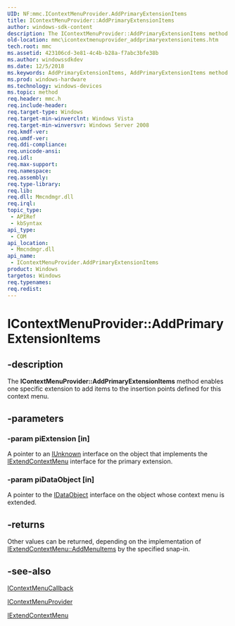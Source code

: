 ```yaml
---
UID: NF:mmc.IContextMenuProvider.AddPrimaryExtensionItems
title: IContextMenuProvider::AddPrimaryExtensionItems
author: windows-sdk-content
description: The IContextMenuProvider::AddPrimaryExtensionItems method enables one specific extension to add items to the insertion points defined for this context menu.
old-location: mmc\icontextmenuprovider_addprimaryextensionitems.htm
tech.root: mmc
ms.assetid: 423106cd-3e81-4c4b-b28a-f7abc3bfe38b
ms.author: windowssdkdev
ms.date: 12/5/2018
ms.keywords: AddPrimaryExtensionItems, AddPrimaryExtensionItems method [MMC], AddPrimaryExtensionItems method [MMC],IContextMenuProvider interface, IContextMenuProvider interface [MMC],AddPrimaryExtensionItems method, IContextMenuProvider.AddPrimaryExtensionItems, IContextMenuProvider::AddPrimaryExtensionItems, _slate_icontextmenuprovider_addprimaryextensionitems, mmc.icontextmenuprovider_addprimaryextensionitems, mmc/IContextMenuProvider::AddPrimaryExtensionItems
ms.prod: windows-hardware
ms.technology: windows-devices
ms.topic: method
req.header: mmc.h
req.include-header: 
req.target-type: Windows
req.target-min-winverclnt: Windows Vista
req.target-min-winversvr: Windows Server 2008
req.kmdf-ver: 
req.umdf-ver: 
req.ddi-compliance: 
req.unicode-ansi: 
req.idl: 
req.max-support: 
req.namespace: 
req.assembly: 
req.type-library: 
req.lib: 
req.dll: Mmcndmgr.dll
req.irql: 
topic_type:
 - APIRef
 - kbSyntax
api_type:
 - COM
api_location:
 - Mmcndmgr.dll
api_name:
 - IContextMenuProvider.AddPrimaryExtensionItems
product: Windows
targetos: Windows
req.typenames: 
req.redist: 
---
```


# IContextMenuProvider::AddPrimaryExtensionItems


## -description


The <b>IContextMenuProvider::AddPrimaryExtensionItems</b> method enables one specific extension to add items to the insertion points defined for this context menu.


## -parameters




### -param piExtension [in]

A pointer to an 
<a href="https://msdn.microsoft.com/en-us/library/ms680509(v=VS.85).aspx">IUnknown</a> interface on the object that implements the 
<a href="https://msdn.microsoft.com/8fa4434e-ccdc-43fb-877e-a6f6a5fc95b2">IExtendContextMenu</a> interface for the primary extension.


### -param piDataObject [in]

A pointer to the 
<a href="https://msdn.microsoft.com/en-us/library/ms688421(v=VS.85).aspx">IDataObject</a> interface on the object whose context menu is extended.


## -returns



Other values can be returned, depending on the implementation of 
<a href="https://msdn.microsoft.com/d4fc7bfd-b017-466e-81f2-74f13aec4b52">IExtendContextMenu::AddMenuItems</a> by the specified snap-in.




## -see-also




<a href="https://msdn.microsoft.com/141a650f-a829-47b1-abf9-427302d98444">IContextMenuCallback</a>



<a href="https://msdn.microsoft.com/3f9a5945-9b34-41fe-9c91-c782eb7eb739">IContextMenuProvider</a>



<a href="https://msdn.microsoft.com/8fa4434e-ccdc-43fb-877e-a6f6a5fc95b2">IExtendContextMenu</a>
 

 

